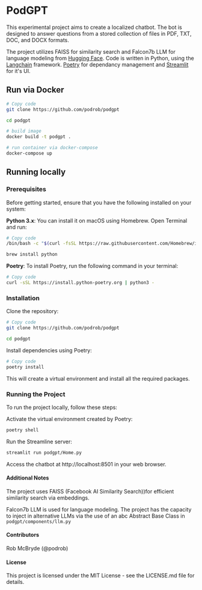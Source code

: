 # PodGPT


This experimental project aims to create a localized chatbot. The bot is designed to answer questions from a stored collection of files in PDF, TXT, DOC, and DOCX formats. 

The project utilizes FAISS for similarity search and Falcon7b LLM for language modeling from [Hugging Face](https://huggingface.co/). Code is written in Python, using the [Langchain](https://python.langchain.com/docs/get_started/introduction) framework. [Poetry](https://python-poetry.org/) for dependancy management and [Streamlit](https://streamlit.io/) for it's UI.


## Run via Docker

```bash
# Copy code
git clone https://github.com/podrob/podgpt

cd podgpt
``````

```bash
# build image
docker build -t podgpt .
```

```bash
# run container via docker-compose
docker-compose up
```


## Running locally

### Prerequisites
Before getting started, ensure that you have the following installed on your system:

**Python 3.x**: You can install it on macOS using Homebrew. Open Terminal and run:

```bash
# Copy code
/bin/bash -c "$(curl -fsSL https://raw.githubusercontent.com/Homebrew/install/HEAD/install.sh)"

brew install python
```

**Poetry**: To install Poetry, run the following command in your terminal:

```bash
# Copy code
curl -sSL https://install.python-poetry.org | python3 -
```

### Installation
Clone the repository:

```bash
# Copy code
git clone https://github.com/podrob/podgpt

cd podgpt
``````

Install dependencies using Poetry:

```bash
# Copy code
poetry install
```
This will create a virtual environment and install all the required packages.


### Running the Project
To run the project locally, follow these steps:

Activate the virtual environment created by Poetry:

```bash
poetry shell
```

Run the Streamline server:

```bash
streamlit run podgpt/Home.py
```

Access the chatbot at http://localhost:8501 in your web browser.

#### Additional Notes
The project uses FAISS (Facebook AI Similarity Search))for efficient similarity search via embeddings. 

Falcon7b LLM is used for language modeling. The project has the capacity to inject in alternative LLMs via the use of an abc Abstract Base Class in `podgpt/components/llm.py`

#### Contributors
Rob McBryde (@podrob)

#### License
This project is licensed under the MIT License - see the LICENSE.md file for details.